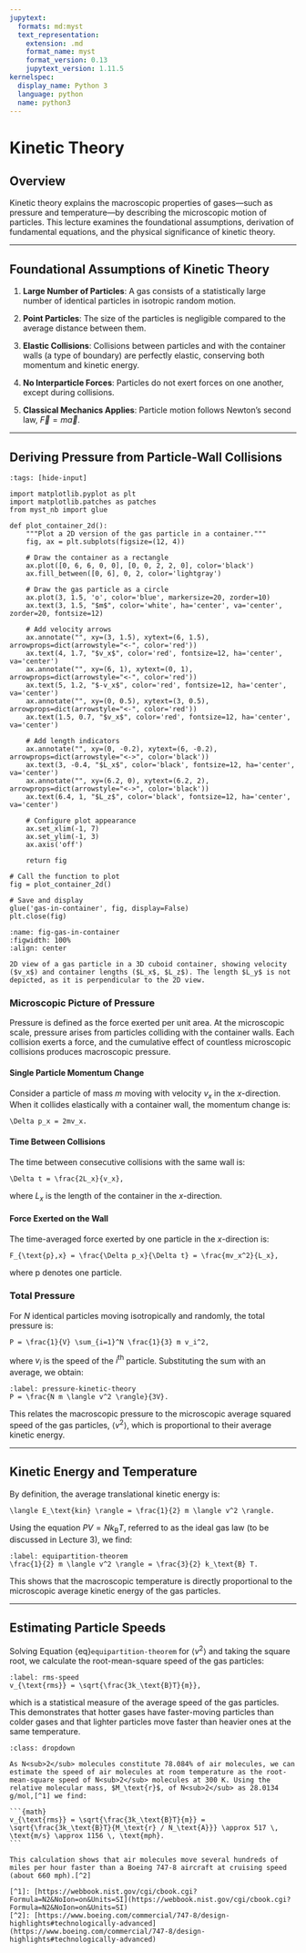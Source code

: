 ```yaml
---
jupytext:
  formats: md:myst
  text_representation:
    extension: .md
    format_name: myst
    format_version: 0.13
    jupytext_version: 1.11.5
kernelspec:
  display_name: Python 3
  language: python
  name: python3
---
```


# Kinetic Theory

## Overview

Kinetic theory explains the macroscopic properties of gases—such as pressure and temperature—by describing the microscopic motion of particles. This lecture examines the foundational assumptions, derivation of fundamental equations, and the physical significance of kinetic theory.

---

## Foundational Assumptions of Kinetic Theory

1. **Large Number of Particles**:
   A gas consists of a statistically large number of identical particles in isotropic random motion.

2. **Point Particles**:
   The size of the particles is negligible compared to the average distance between them.

3. **Elastic Collisions**:
   Collisions between particles and with the container walls (a type of boundary) are perfectly elastic, conserving both momentum and kinetic energy.

4. **No Interparticle Forces**:
   Particles do not exert forces on one another, except during collisions.

5. **Classical Mechanics Applies**:
   Particle motion follows Newton’s second law, $\vec{F} = m \vec{a}$.
   <!-- Particle motion follows Newton’s second law, $\vec{F} = m \vec{a}$, where $\vec{F}$ is the net force on the particle, $m$ is its mass, and $\vec{a}$ is its acceleration. -->

---

## Deriving Pressure from Particle-Wall Collisions

```{code-cell} ipython3
:tags: [hide-input]

import matplotlib.pyplot as plt
import matplotlib.patches as patches
from myst_nb import glue

def plot_container_2d():
    """Plot a 2D version of the gas particle in a container."""
    fig, ax = plt.subplots(figsize=(12, 4))

    # Draw the container as a rectangle
    ax.plot([0, 6, 6, 0, 0], [0, 0, 2, 2, 0], color='black')
    ax.fill_between([0, 6], 0, 2, color='lightgray')

    # Draw the gas particle as a circle
    ax.plot(3, 1.5, 'o', color='blue', markersize=20, zorder=10)
    ax.text(3, 1.5, "$m$", color='white', ha='center', va='center', zorder=20, fontsize=12)

    # Add velocity arrows
    ax.annotate("", xy=(3, 1.5), xytext=(6, 1.5), arrowprops=dict(arrowstyle="<-", color='red'))
    ax.text(4, 1.7, "$v_x$", color='red', fontsize=12, ha='center', va='center')
    ax.annotate("", xy=(6, 1), xytext=(0, 1), arrowprops=dict(arrowstyle="<-", color='red'))
    ax.text(5, 1.2, "$-v_x$", color='red', fontsize=12, ha='center', va='center')
    ax.annotate("", xy=(0, 0.5), xytext=(3, 0.5), arrowprops=dict(arrowstyle="<-", color='red'))
    ax.text(1.5, 0.7, "$v_x$", color='red', fontsize=12, ha='center', va='center')

    # Add length indicators
    ax.annotate("", xy=(0, -0.2), xytext=(6, -0.2), arrowprops=dict(arrowstyle="<->", color='black'))
    ax.text(3, -0.4, "$L_x$", color='black', fontsize=12, ha='center', va='center')
    ax.annotate("", xy=(6.2, 0), xytext=(6.2, 2), arrowprops=dict(arrowstyle="<->", color='black'))
    ax.text(6.4, 1, "$L_z$", color='black', fontsize=12, ha='center', va='center')

    # Configure plot appearance
    ax.set_xlim(-1, 7)
    ax.set_ylim(-1, 3)
    ax.axis('off')

    return fig

# Call the function to plot
fig = plot_container_2d()

# Save and display
glue('gas-in-container', fig, display=False)
plt.close(fig)
```

```{glue:figure} gas-in-container
:name: fig-gas-in-container
:figwidth: 100%
:align: center

2D view of a gas particle in a 3D cuboid container, showing velocity ($v_x$) and container lengths ($L_x$, $L_z$). The length $L_y$ is not depicted, as it is perpendicular to the 2D view.
```

### Microscopic Picture of Pressure

Pressure is defined as the force exerted per unit area. At the microscopic scale, pressure arises from particles colliding with the container walls. Each collision exerts a force, and the cumulative effect of countless microscopic collisions produces macroscopic pressure.

#### Single Particle Momentum Change

Consider a particle of mass $m$ moving with velocity $v_x$ in the $x$-direction. When it collides elastically with a container wall, the momentum change is:

```{math}
\Delta p_x = 2mv_x.
```

#### Time Between Collisions

The time between consecutive collisions with the same wall is:

```{math}
\Delta t = \frac{2L_x}{v_x},
```

where $L_x$ is the length of the container in the $x$-direction.

#### Force Exerted on the Wall

The time-averaged force exerted by one particle in the $x$-direction is:
<!-- Force Exerted Only During Collisions -->

```{math}
F_{\text{p},x} = \frac{\Delta p_x}{\Delta t} = \frac{mv_x^2}{L_x},
```

where $\text{p}$ denotes one particle.

### Total Pressure

For $N$ identical particles moving isotropically and randomly, the total pressure is:

```{math}
P = \frac{1}{V} \sum_{i=1}^N \frac{1}{3} m v_i^2,
```

where $v_i$ is the speed of the $i^{\text{th}}$ particle. Substituting the sum with an average, we obtain:

<!-- ````{important} -->
```{math}
:label: pressure-kinetic-theory
P = \frac{N m \langle v^2 \rangle}{3V}.
```

This relates the macroscopic pressure to the microscopic average squared speed of the gas particles, $\langle v^2 \rangle$, which is proportional to their average kinetic energy.

---

## Kinetic Energy and Temperature

By definition, the average translational kinetic energy is:

```{math}
\langle E_\text{kin} \rangle = \frac{1}{2} m \langle v^2 \rangle.
```

Using the equation $PV = Nk_\text{B}T$, referred to as the ideal gas law (to be discussed in Lecture 3), we find:

```{math}
:label: equipartition-theorem
\frac{1}{2} m \langle v^2 \rangle = \frac{3}{2} k_\text{B} T.
```

This shows that the macroscopic temperature is directly proportional to the microscopic average kinetic energy of the gas particles.
<!-- Equipartition Theorem -->

---

## Estimating Particle Speeds

Solving Equation {eq}`equipartition-theorem` for $\langle v^2 \rangle$ and taking the square root, we calculate the root-mean-square speed of the gas particles:

```{math}
:label: rms-speed
v_{\text{rms}} = \sqrt{\frac{3k_\text{B}T}{m}},
```

which is a statistical measure of the average speed of the gas particles. This demonstrates that hotter gases have faster-moving particles than colder gases and that lighter particles move faster than heavier ones at the same temperature.

````{admonition} Example: Estimating the Speed of Air Molecules at Room Temperature
:class: dropdown

As N<sub>2</sub> molecules constitute 78.084% of air molecules, we can estimate the speed of air molecules at room temperature as the root-mean-square speed of N<sub>2</sub> molecules at 300 K. Using the relative molecular mass, $M_\text{r}$, of N<sub>2</sub> as 28.0134 g/mol,[^1] we find:

```{math}
v_{\text{rms}} = \sqrt{\frac{3k_\text{B}T}{m}} = \sqrt{\frac{3k_\text{B}T}{M_\text{r} / N_\text{A}}} \approx 517 \, \text{m/s} \approx 1156 \, \text{mph}.
```

This calculation shows that air molecules move several hundreds of miles per hour faster than a Boeing 747-8 aircraft at cruising speed (about 660 mph).[^2]

[^1]: [https://webbook.nist.gov/cgi/cbook.cgi?Formula=N2&NoIon=on&Units=SI](https://webbook.nist.gov/cgi/cbook.cgi?Formula=N2&NoIon=on&Units=SI)
[^2]: [https://www.boeing.com/commercial/747-8/design-highlights#technologically-advanced](https://www.boeing.com/commercial/747-8/design-highlights#technologically-advanced)
````

<!-- Just note that N<sub>2</sub> is actually *diatomic*. Strictly speaking, the factor of 3 in the RMS formula comes from *translational* degrees of freedom only; it remains valid for *translational speed*. Diatomic gases do have rotational (and possibly vibrational) modes, but that mainly affects *internal* energy—translation is still 3D motion. -->
